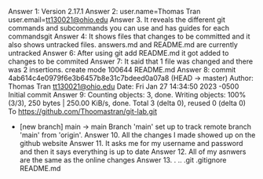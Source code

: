 Answer 1:
Version 2.17.1
Answer 2:
user.name=Thomas Tran
user.email=tt130021@ohio.edu
Answer 3.
It reveals the different git commands and subcommands you can use and has guides for each commandsgit
Answer 4:
It shows files that changes to be committed and it also shows untracked files. answers.md and README.md are currently untracked
Answer 6:
After using git add README.md it got added to changes to be commited 
Answer 7:
 It said that 1 file was changed and there was 2 insertions. create mode 100644 README.md
Answer 8:
commit 4ab614c4e0979f6e3b6457b8e31c7bdeed0a07a8 (HEAD -> master)
Author: Thomas Tran <tt130021@ohio.edu>
Date:   Fri Jan 27 14:34:50 2023 -0500
Initial commit 
Answer 9: Counting objects: 3, done.
Writing objects: 100% (3/3), 250 bytes | 250.00 KiB/s, done.
Total 3 (delta 0), reused 0 (delta 0)
To https://github.com/Thoomastran/git-lab.git
 * [new branch]      main -> main
Branch 'main' set up to track remote branch 'main' from 'origin'.
Answer 10.
All the changes I made showed up on the github website
Answer 11.
It asks me for my username and password and then it says everything is up to date
Answer 12.
All of my asnwers are the same as the online changes
Answer 13.
.  ..  .git  .gitignore  README.md

